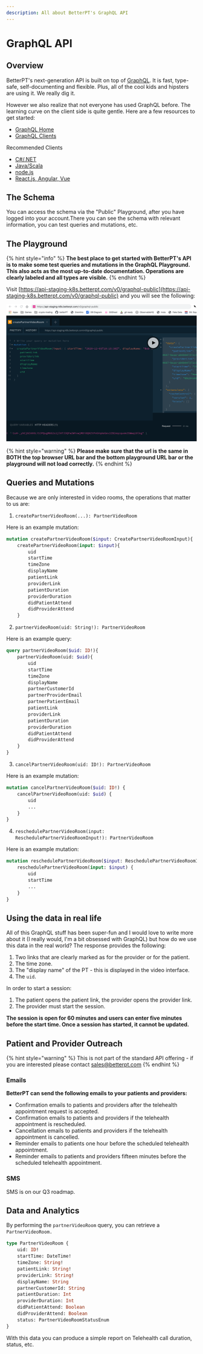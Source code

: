 ```yaml
---
description: All about BetterPT's GraphQL API
---
```


# GraphQL API

## Overview

BetterPT's next-generation API is built on top of [GraphQL](https://graphql.org/). It is fast, type-safe, self-documenting and flexible. Plus, all of the cool kids and hipsters are using it. We really dig it.

However we also realize that not everyone has used GraphQL before. The learning curve on the client side is quite gentle. Here are a few resources to get started:

* [GraphQL Home](https://graphql.org)
* [GraphQL Clients](https://graphql.org/code/#graphql-clients)

Recommended Clients

* [C\#/.NET](https://chillicream.com/blog/2019/11/25/strawberry-shake_2)
* [Java/Scala](https://github.com/americanexpress/nodes)
* [node.js](https://github.com/prisma-labs/graphql-request)
* [React.js, Angular, Vue](https://www.apollographql.com/docs/react/)

## The Schema

You can access the schema via the "Public" Playground, after you have logged into your account.There you can see the schema with relevant information, you can test queries and mutations, etc.

## The Playground

{% hint style="info" %}
**The best place to get started with BetterPT's API is to make some test queries and mutations in the GraphQL Playground.** **This also acts as the most up-to-date documentation. Operations are clearly labeled and all types are visible.**
{% endhint %}

Visit [https://api-staging-k8s.betterpt.com/v0/graphql-public](https://api-staging-k8s.betterpt.com/v0/graphql-public) and you will see the following:

![At the playground.](.gitbook/assets/image-2020-04-10-at-15.18.35.png)

{% hint style="warning" %}
**Please make sure that the url is the same in BOTH the top browser URL bar and the bottom playground URL bar or the playground will not load correctly.**
{% endhint %}

## Queries and Mutations

Because we are only interested in video rooms, the operations that matter to us are:

1. `createPartnerVideoRoom(...): PartnerVideoRoom`

Here is an example mutation:

```graphql
mutation createPartnerVideoRoom($input: CreatePartnerVideoRoomInput){
    createPartnerVideoRoom(input: $input){
        uid
        startTime
        timeZone
        displayName
        patientLink
        providerLink
        patientDuration
        providerDuration
        didPatientAttend
        didProviderAttend
    }

```

2. `partnerVideoRoom(uid: String!): PartnerVideoRoom`

Here is an example query:

```graphql
query partnerVideoRoom($uid: ID!){
    partnerVideoRoom(uid: $uid){
        uid
        startTime
        timeZone
        displayName
        partnerCustomerId
        partnerProviderEmail
        partnerPatientEmail
        patientLink
        providerLink
        patientDuration
        providerDuration
        didPatientAttend
        didProviderAttend
    }
}
```

3. `cancelPartnerVideoRoom(uid: ID!): PartnerVideoRoom`

Here is an example mutation:

```graphql
mutation cancelPartnerVideoRoom($uid: ID!) {
    cancelPartnerVideoRoom(uid: $uid) {
        uid
        ...
    }
}
```

4. `reschedulePartnerVideoRoom(input: ReschedulePartnerVideoRoomInput!): PartnerVideoRoom`

Here is an example mutation:

```graphql
mutation reschedulePartnerVideoRoom($input: ReschedulePartnerVideoRoomInput!) {
    reschedulePartnerVideoRoom(input: $input) {
        uid
        startTime
        ...
    }
}
```

## Using the data in real life

All of this GraphQL stuff has been super-fun and I would love to write more about it \(I really would, I'm a bit obsessed with GraphQL\) but how do we use this data in the real world? The response provides the following:

1. Two links that are clearly marked as for the provider or for the patient.
2. The time zone.
3. The "display name" of the PT - this is displayed in the video interface.
4. The `uid`.

In order to start a session:

1. The patient opens the patient link, the provider opens the provider link.
2. The provider must start the session.

**The session is open for 60 minutes and users can enter five minutes before the start time. Once a session has started, it cannot be updated.**

## Patient and Provider Outreach

{% hint style="warning" %}
This is not part of the standard API offering - if you are interested please contact sales@betterpt.com
{% endhint %}

### Emails

**BetterPT can send the following emails to your patients and providers:**

* Confirmation emails to patients and providers after the telehealth appointment request is accepted.
* Confirmation emails to patients and providers if the telehealth appointment is rescheduled. 
* Cancellation emails to patients and providers if the telehealth appointment is cancelled.
* Reminder emails to patients one hour before the scheduled telehealth appointment.
* Reminder emails to patients and providers fifteen minutes before the scheduled telehealth appointment.

### SMS

SMS is on our Q3 roadmap.

## Data and Analytics

By performing the `partnerVideoRoom` query, you can retrieve a `PartnerVideoRoom.`

```graphql
type PartnerVideoRoom {
    uid: ID!
    startTime: DateTime!
    timeZone: String!
    patientLink: String!
    providerLink: String!
    displayName: String
    partnerCustomerId: String
    patientDuration: Int
    providerDuration: Int
    didPatientAttend: Boolean
    didProviderAttend: Boolean
    status: PartnerVideoRoomStatusEnum
}
```

With this data you can produce a simple report on Telehealth call duration, status, etc.

